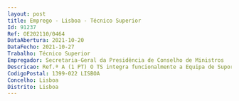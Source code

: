 ```yaml
--- 
layout: post
title: Emprego - Lisboa - Técnico Superior
Id: 91237
Ref: OE202110/0464
DataAbertura: 2021-10-20
DataFecho: 2021-10-27
Trabalho: Técnico Superior
Empregador: Secretaria-Geral da Presidência de Conselho de Ministros
Descricao: Ref.ª A (1 PT) O TS integra funcionalmente a Equipa de Suporte à Monitorização que tem como missão assegurar o desenvolvimento tecnológico e o suporte técnico à monitorização de Instrumentos Chave de Gestão de políticas públicas.O TS irá contribuir para o planeamento e gestão da atividade da equipa de suporte à monitorização, através da monitorização, registo e controlo da respetiva atividade. Será ainda responsável pela criação de um acervo de conhecimento gerado no âmbito do trabalho desenvolvido e pela sua atualização e disseminação no quadro dos planos que vierem a ser definidos.Ref.ª B (2 PT) O TS integra funcionalmente a Equipa de Suporte à Monitorização que tem como missão assegurar o desenvolvimento tecnológico e o suporte técnico à monitorização de Instrumentos Chave de Gestão de políticas públicas. O TS irá acompanhar a conceção e implementação de planos de monitorização diversos, zelar pela operacionalidade da plataforma de monitorização e disponibilidade e qualidade dos dados inseridos pelas entidades responsáveis pelos planos. O TS irá ainda contribuir para a produção de documentos analíticos e apoiar os elementos das entidades ou gabinetes governamentais envolvidos.
CodigoPostal: 1399-022 LISBOA
Concelho: Lisboa
Distrito: Lisboa
--- 
```

